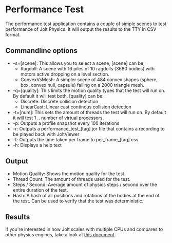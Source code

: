 # Performance Test

The performance test application contains a couple of simple scenes to test performance of Jolt Physics. It will output the results to the TTY in CSV format.

## Commandline options

- -s=[scene]: This allows you to select a scene, [scene] can be;
    - Ragdoll: A scene with 16 piles of 10 ragdolls (3680 bodies) with motors active dropping on a level section.
    - ConvexVsMesh: A simpler scene of 484 convex shapes (sphere, box, convex hull, capsule) falling on a 2000 triangle mesh.
- -q=[quality]: This limits the motion quality types that the test will run on. By default it will test both. [quality] can be:
    - Discrete: Discrete collision detection
    - LinearCast: Linear cast continous collision detection
- -t=[num]: This sets the amount of threads the test will run on. By default it will test 1 .. number of virtual processors.
- -p: Outputs a profile snapshot every 100 iterations
- -r: Outputs a performance_test_[tag].jor file that contains a recording to be played back with JoltViewer
- -f: Outputs the time taken per frame to per_frame_[tag].csv
- -h: Displays a help text

## Output

- Motion Quality: Shows the motion quality for the test.
- Thread Count: The amount of threads used for the test.
- Steps / Second: Average amount of physics steps / second over the entire duration of the test.
- Hash: A hash of all positions and rotations of the bodies at the end of the test. Can be used to verify that the test was deterministic.

## Results

If you're interested in how Jolt scales with multiple CPUs and compares to other physics engines, take a look at [this document](https://jrouwe.nl/jolt/JoltPhysicsMulticoreScaling.pdf).

